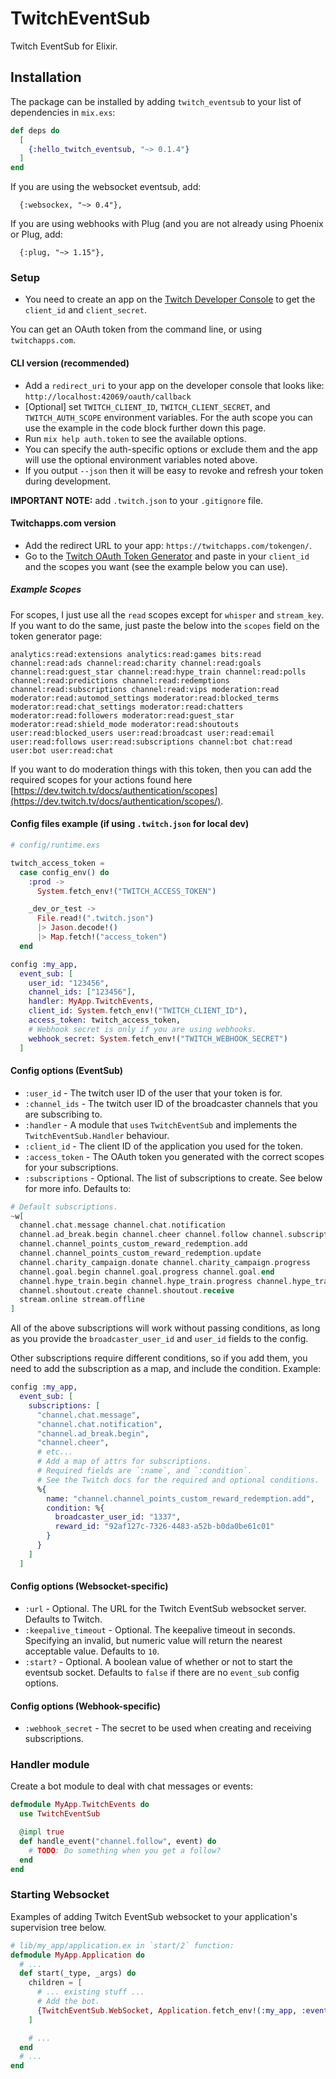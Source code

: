 # TwitchEventSub

Twitch EventSub for Elixir.

## Installation

The package can be installed by adding `twitch_eventsub` to your list of
dependencies in `mix.exs`:

```elixir
def deps do
  [
    {:hello_twitch_eventsub, "~> 0.1.4"}
  ]
end
```

If you are using the websocket eventsub, add:

      {:websockex, "~> 0.4"},

If you are using webhooks with Plug (and you are not already using Phoenix or Plug, add:

      {:plug, "~> 1.15"},

### Setup

 * You need to create an app on the [Twitch Developer Console](https://dev.twitch.tv/console/apps/create)
   to get the `client_id` and `client_secret`.

You can get an OAuth token from the command line, or using `twitchapps.com`.

#### CLI version (recommended)

 * Add a `redirect_uri` to your app on the developer console that looks like:
   `http://localhost:42069/oauth/callback`
 * [Optional] set `TWITCH_CLIENT_ID`, `TWITCH_CLIENT_SECRET`, and `TWITCH_AUTH_SCOPE`
   environment variables. For the auth scope you can use the example in the code
   block further down this page.
 * Run `mix help auth.token` to see the available options.
 * You can specify the auth-specific options or exclude them and the app will use the
   optional environment variables noted above.
 * If you output `--json` then it will be easy to revoke and refresh your token during
   development.

**IMPORTANT NOTE:** add `.twitch.json` to your `.gitignore` file.

#### Twitchapps.com version

 * Add the redirect URL to your app: `https://twitchapps.com/tokengen/`.
 * Go to the [Twitch OAuth Token Generator](https://twitchapps.com/tokengen/) and
   paste in your `client_id` and the scopes you want (see the example below you can use).

##### Example Scopes

For scopes, I just use all the `read` scopes except for `whisper` and `stream_key`.
If you want to do the same, just paste the below into the `scopes` field on the
token generator page:

```
analytics:read:extensions analytics:read:games bits:read channel:read:ads channel:read:charity channel:read:goals channel:read:guest_star channel:read:hype_train channel:read:polls channel:read:predictions channel:read:redemptions channel:read:subscriptions channel:read:vips moderation:read moderator:read:automod_settings moderator:read:blocked_terms moderator:read:chat_settings moderator:read:chatters moderator:read:followers moderator:read:guest_star moderator:read:shield_mode moderator:read:shoutouts user:read:blocked_users user:read:broadcast user:read:email user:read:follows user:read:subscriptions channel:bot chat:read user:bot user:read:chat
```

If you want to do moderation things with this token, then you can add the required scopes for
your actions found here [https://dev.twitch.tv/docs/authentication/scopes](https://dev.twitch.tv/docs/authentication/scopes/).

#### Config files example (if using `.twitch.json` for local dev)

```elixir
# config/runtime.exs

twitch_access_token =
  case config_env() do
    :prod ->
      System.fetch_env!("TWITCH_ACCESS_TOKEN")

    _dev_or_test ->
      File.read!(".twitch.json")
      |> Jason.decode!()
      |> Map.fetch!("access_token")
  end

config :my_app,
  event_sub: [
    user_id: "123456",
    channel_ids: ["123456"],
    handler: MyApp.TwitchEvents,
    client_id: System.fetch_env!("TWITCH_CLIENT_ID"),
    access_token: twitch_access_token,
    # Webhook secret is only if you are using webhooks.
    webhook_secret: System.fetch_env!("TWITCH_WEBHOOK_SECRET")
  ]
```

#### Config options (EventSub)

 * `:user_id` - The twitch user ID of the user that your token is for.
 * `:channel_ids` - The twitch user ID of the broadcaster channels that you are subscribing to.
 * `:handler` - A module that `use`s `TwitchEventSub` and implements the `TwitchEventSub.Handler` behaviour.
 * `:client_id` - The client ID of the application you used for the token.
 * `:access_token` - The OAuth token you generated with the correct scopes for your subscriptions.
 * `:subscriptions` - Optional. The list of subscriptions to create. See below for more info.
   Defaults to:

```elixir
# Default subscriptions.
~w[
  channel.chat.message channel.chat.notification
  channel.ad_break.begin channel.cheer channel.follow channel.subscription.end
  channel.channel_points_custom_reward_redemption.add
  channel.channel_points_custom_reward_redemption.update
  channel.charity_campaign.donate channel.charity_campaign.progress
  channel.goal.begin channel.goal.progress channel.goal.end
  channel.hype_train.begin channel.hype_train.progress channel.hype_train.end
  channel.shoutout.create channel.shoutout.receive
  stream.online stream.offline
]
```

All of the above subscriptions will work without passing conditions, as long as you
provide the `broadcaster_user_id` and `user_id` fields to the config.

Other subscriptions require different conditions, so if you add them, you need to add the subscription
as a map, and include the condition. Example:

```elixir
config :my_app,
  event_sub: [
    subscriptions: [
      "channel.chat.message",
      "channel.chat.notification",
      "channel.ad_break.begin",
      "channel.cheer",
      # etc...
      # Add a map of attrs for subscriptions.
      # Required fields are `:name`, and `:condition`.
      # See the Twitch docs for the required and optional conditions.
      %{
        name: "channel.channel_points_custom_reward_redemption.add",
        condition: %{
          broadcaster_user_id: "1337",
          reward_id: "92af127c-7326-4483-a52b-b0da0be61c01"
        }
      }
    ]
  ]
```

#### Config options (Websocket-specific)

 * `:url` - Optional. The URL for the Twitch EventSub websocket server. Defaults to Twitch.
 * `:keepalive_timeout` - Optional. The keepalive timeout in seconds. Specifying an invalid,
   but numeric value will return the nearest acceptable value. Defaults to `10`.
 * `:start?` - Optional. A boolean value of whether or not to start the eventsub socket.
   Defaults to `false` if there are no `event_sub` config options.

#### Config options (Webhook-specific)

 * `:webhook_secret` - The secret to be used when creating and receiving subscriptions.


### Handler module

Create a bot module to deal with chat messages or events:

```elixir
defmodule MyApp.TwitchEvents do
  use TwitchEventSub

  @impl true
  def handle_event("channel.follow", event) do
    # TODO: Do something when you get a follow?
  end
end
```

### Starting Websocket

Examples of adding Twitch EventSub websocket to your application's supervision tree below.

```elixir
# lib/my_app/application.ex in `start/2` function:
defmodule MyApp.Application do
  # ...
  def start(_type, _args) do
    children = [
      # ... existing stuff ...
      # Add the bot.
      {TwitchEventSub.WebSocket, Application.fetch_env!(:my_app, :event_sub)}
    ]

    # ...
  end
  # ...
end
```
